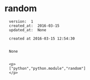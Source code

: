 
  # random

      version:  1
      created_at:  2016-03-15
      updated_at:  None

      created at 2016-03-15 12:54:30 


      None


      <p>
      ["python","python.module","random"]
      </p>

  